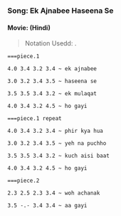 ### Song: Ek Ajnabee Haseena Se
#### Movie: (Hindi)

> Notation Usedd: <String>.<Fret>

```ASCII
===piece.1

4.0 3.4 3.2 3.4 ~ ek ajnabee

3.0 3.2 3.4 3.5 ~ haseena se

3.5 3.5 3.4 3.2 ~ ek mulaqat

4.0 3.4 3.2 4.5 ~ ho gayi

===piece.1 repeat

4.0 3.4 3.2 3.4 ~ phir kya hua

3.0 3.2 3.4 3.5 ~ yeh na puchho

3.5 3.5 3.4 3.2 ~ kuch aisi baat

4.0 3.4 3.2 4.5 ~ ho gayi

===piece.2

2.3 2.5 2.3 3.4 ~ woh achanak

3.5 -.- 3.4 3.4 ~ aa gayi

```
